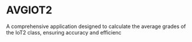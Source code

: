 # AVGIOT2
A comprehensive application designed to calculate the average grades of the IoT2 class, ensuring accuracy and efficienc
